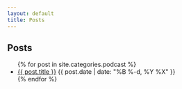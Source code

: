 ```yaml
---
layout: default
title: Posts
---
```


## Posts

<ul class="posts">
  {% for post in site.categories.podcast %}
    <li class="post">
      <a href="{{ post.url }}">{{ post.title }}</a>
      <time class="publish-date" datetime="{{ post.date | date: '%F-%H-%M-%S' }}">
        {{ post.date | date: "%B %-d, %Y %X" }}
      </time>
    </li>
  {% endfor %}
</ul>
